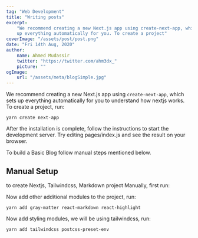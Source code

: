 ```yaml
---
tag: "Web Development"
title: "Writing posts"
excerpt:
    "We recommend creating a new Next.js app using create-next-app, which sets
    up everything automatically for you. To create a project"
coverImage: "/assets/post/post.png"
date: "Fri 14th Aug, 2020"
author:
    name: Ahmed Mudassir
    twitter: "https://twitter.com/ahm3dx_"
    picture: ""
ogImage:
    url: "/assets/meta/blogSimple.jpg"
---
```


We recommend creating a new Next.js app using `create-next-app`, which sets up
everything automatically for you to understand how nextjs works. To create a
project, run:

```shell
yarn create next-app
```

After the installation is complete, follow the instructions to start the
development server. Try editing pages/index.js and see the result on your
browser.

To build a Basic Blog follow manual steps mentioned below.

## Manual Setup

to create Nextjs, Tailwindcss, Markdown project Manually, first run:

Now add other additional modules to the project, run:

```shell
yarn add gray-matter react-markdown react-highlight
```

Now add styling modules, we will be using tailwindcss, run:

```shell
yarn add tailwindcss postcss-preset-env
```
